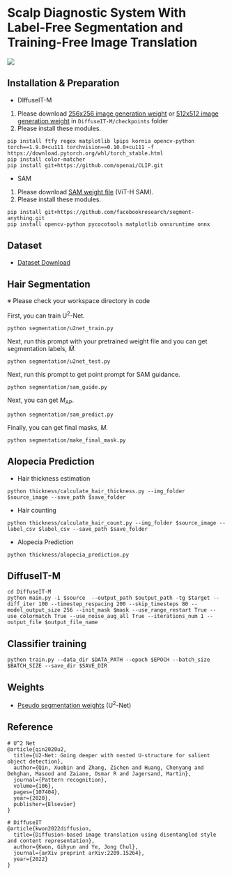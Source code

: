 # Scalp Diagnostic System With Label-Free Segmentation and Training-Free Image Translation

<img src='https://github.com/winston1214/TALMO/blob/master/picture/ScalpVision.png'></img>

## Installation & Preparation
- DIffuseIT-M
1. Please download <a href='https://drive.google.com/file/d/1kfCPMZLaAcpoIcvzTHwVVJ_qDetH-Rns/view?usp=sharing'>256x256 image generation weight</a> or <a href='https://openaipublic.blob.core.windows.net/diffusion/jul-2021/512x512_diffusion.pt'>512x512 image generation weight</a> in `DiffuseIT-M/checkpoints` folder
2. Please install these modules.
```
pip install ftfy regex matplotlib lpips kornia opencv-python torch==1.9.0+cu111 torchvision==0.10.0+cu111 -f https://download.pytorch.org/whl/torch_stable.html
pip install color-matcher
pip install git+https://github.com/openai/CLIP.git
```
- SAM
1. Please download <a href='https://dl.fbaipublicfiles.com/segment_anything/sam_vit_h_4b8939.pth'>SAM weight file</a> (ViT-H SAM).
2. Please install these modules.
```
pip install git+https://github.com/facebookresearch/segment-anything.git
pip install opencv-python pycocotools matplotlib onnxruntime onnx
```

## Dataset

- <a href='https://aihub.or.kr/aihubdata/data/view.do?currMenu=&topMenu=&aihubDataSe=realm&dataSetSn=216'>Dataset Download</a>

## Hair Segmentation
※ Please check your workspace directory in code

First, you can train $\text{U}^{2}$-Net.

```python segmentation/u2net_train.py```

Next, run this prompt with your pretrained weight file and you can get segmentation labels, $\hat{M}$.

```python segmentation/u2net_test.py```

Next, run this prompt to get point prompt for SAM guidance.

```python segmentation/sam_guide.py```

Next, you can get $M_\text{AP}$.

```python segmentation/sam_predict.py```

Finally, you can get final masks, $M$.

```python segmentation/make_final_mask.py```

## Alopecia Prediction
- Hair thickness estimation
  
```python thickness/calculate_hair_thickness.py --img_folder $source_image --save_path $save_folder```

- Hair counting

```python thickness/calculate_hair_count.py --img_folder $source_image --label_csv $label_csv --save_path $save_folder```

- Alopecia Prediction

```python thickness/alopecia_prediction.py```

## DiffuseIT-M
```
cd DiffuseIT-M
python main.py -i $source  --output_path $output_path -tg $target --diff_iter 100 --timestep_respacing 200 --skip_timesteps 80 --model_output_size 256 --init_mask $mask --use_range_restart True --use_colormatch True --use_noise_aug_all True --iterations_num 1 --output_file $output_file_name
```


## Classifier training
```
python train.py --data_dir $DATA_PATH --epoch $EPOCH --batch_size $BATCH_SIZE --save_dir $SAVE_DIR
```

## Weights
- <a href='https://drive.google.com/file/d/11ISRNPL4K1kF7AS3Xy8-mDG9JDImWMhb/view?usp=drive_link'>Pseudo segmentation weights</a> ($\text{U}^{2}$-Net)

## Reference
```
# U^2 Net
@article{qin2020u2,
  title={U2-Net: Going deeper with nested U-structure for salient object detection},
  author={Qin, Xuebin and Zhang, Zichen and Huang, Chenyang and Dehghan, Masood and Zaiane, Osmar R and Jagersand, Martin},
  journal={Pattern recognition},
  volume={106},
  pages={107404},
  year={2020},
  publisher={Elsevier}
}

# DiffuseIT
@article{kwon2022diffusion,
  title={Diffusion-based image translation using disentangled style and content representation},
  author={Kwon, Gihyun and Ye, Jong Chul},
  journal={arXiv preprint arXiv:2209.15264},
  year={2022}
}
```

